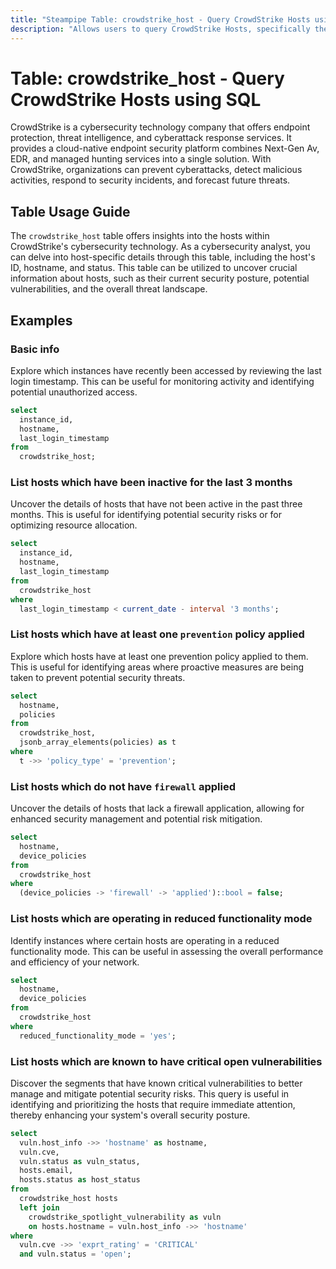 ```yaml
---
title: "Steampipe Table: crowdstrike_host - Query CrowdStrike Hosts using SQL"
description: "Allows users to query CrowdStrike Hosts, specifically the host details, providing insights into host security posture and potential vulnerabilities."
---
```


# Table: crowdstrike_host - Query CrowdStrike Hosts using SQL

CrowdStrike is a cybersecurity technology company that offers endpoint protection, threat intelligence, and cyberattack response services. It provides a cloud-native endpoint security platform combines Next-Gen Av, EDR, and managed hunting services into a single solution. With CrowdStrike, organizations can prevent cyberattacks, detect malicious activities, respond to security incidents, and forecast future threats.

## Table Usage Guide

The `crowdstrike_host` table offers insights into the hosts within CrowdStrike's cybersecurity technology. As a cybersecurity analyst, you can delve into host-specific details through this table, including the host's ID, hostname, and status. This table can be utilized to uncover crucial information about hosts, such as their current security posture, potential vulnerabilities, and the overall threat landscape.

## Examples

### Basic info
Explore which instances have recently been accessed by reviewing the last login timestamp. This can be useful for monitoring activity and identifying potential unauthorized access.

```sql
select
  instance_id,
  hostname,
  last_login_timestamp
from
  crowdstrike_host;
```

### List hosts which have been inactive for the last 3 months
Uncover the details of hosts that have not been active in the past three months. This is useful for identifying potential security risks or for optimizing resource allocation.

```sql
select
  instance_id,
  hostname,
  last_login_timestamp
from
  crowdstrike_host
where
  last_login_timestamp < current_date - interval '3 months';
```

### List hosts which have at least one `prevention` policy applied
Explore which hosts have at least one prevention policy applied to them. This is useful for identifying areas where proactive measures are being taken to prevent potential security threats.

```sql
select
  hostname,
  policies
from
  crowdstrike_host,
  jsonb_array_elements(policies) as t
where
  t ->> 'policy_type' = 'prevention';
```

### List hosts which do not have `firewall` applied
Uncover the details of hosts that lack a firewall application, allowing for enhanced security management and potential risk mitigation.

```sql
select
  hostname,
  device_policies
from
  crowdstrike_host
where
  (device_policies -> 'firewall' -> 'applied')::bool = false;
```

### List hosts which are operating in reduced functionality mode
Identify instances where certain hosts are operating in a reduced functionality mode. This can be useful in assessing the overall performance and efficiency of your network.

```sql
select
  hostname,
  device_policies
from
  crowdstrike_host
where
  reduced_functionality_mode = 'yes';
```

### List hosts which are known to have critical open vulnerabilities
Discover the segments that have known critical vulnerabilities to better manage and mitigate potential security risks. This query is useful in identifying and prioritizing the hosts that require immediate attention, thereby enhancing your system's overall security posture.

```sql
select
  vuln.host_info ->> 'hostname' as hostname,
  vuln.cve,
  vuln.status as vuln_status,
  hosts.email,
  hosts.status as host_status
from
  crowdstrike_host hosts
  left join
    crowdstrike_spotlight_vulnerability as vuln
    on hosts.hostname = vuln.host_info ->> 'hostname'
where
  vuln.cve ->> 'exprt_rating' = 'CRITICAL'
  and vuln.status = 'open';
```